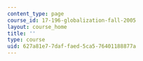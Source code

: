 ```yaml
---
content_type: page
course_id: 17-196-globalization-fall-2005
layout: course_home
title: ''
type: course
uid: 627a81e7-7daf-faed-5ca5-76401188877a
---
```

